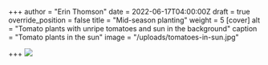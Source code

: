 +++
author = "Erin Thomson"
date = 2022-06-17T04:00:00Z
draft = true
override_position = false
title = "Mid-season planting"
weight = 5
[cover]
alt = "Tomato plants with unripe tomatoes and sun in the background"
caption = "Tomato plants in the sun"
image = "/uploads/tomatoes-in-sun.jpg"

+++
![](/uploads/young-lettuce.jpg)